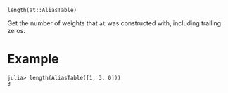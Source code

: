 ```
length(at::AliasTable)
```

Get the number of weights that `at` was constructed with, including trailing zeros.

# Example

```jldoctest
julia> length(AliasTable([1, 3, 0]))
3
```
